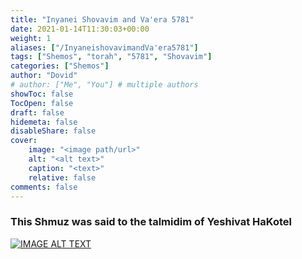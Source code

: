 ```yaml
---
title: "Inyanei Shovavim and Va'era 5781"
date: 2021-01-14T11:30:03+00:00
weight: 1
aliases: ["/InyaneishovavimandVa'era5781"]
tags: ["Shemos", "torah", "5781", "Shovavim"]
categories: ["Shemos"]
author: "Dovid"
# author: ["Me", "You"] # multiple authors
showToc: false
TocOpen: false
draft: false
hidemeta: false
disableShare: false
cover:
    image: "<image path/url>"
    alt: "<alt text>"
    caption: "<text>"
    relative: false
comments: false
---
```

 ### This Shmuz was said to the talmidim of Yeshivat HaKotel
 [![IMAGE ALT TEXT](http://img.youtube.com/vi/5b_T6OU4syY/0.jpg)](http://www.youtube.com/watch?v=5b_T6OU4syY "Video Title")
